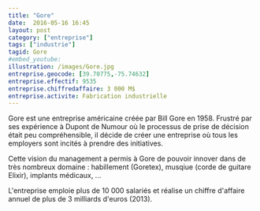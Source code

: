 ```yaml
---
title: "Gore"
date:  2016-05-16 16:45
layout: post
category: ["entreprise"]
tags: ["industrie"]
tagid: Gore
#embed_youtube:
illustration: /images/Gore.jpg
entreprise.geocode: [39.70775,-75.74632]
entreprise.effectif: 9535
entreprise.chiffredaffaire: 3 000 M$
entreprise.activite: Fabrication industrielle
---
```


Gore est une entreprise américaine créée par Bill Gore en 1958. Frustré par ses expérience à Dupont de Numour où le processus de prise de décision était peu compréhensible, il décide de créer une entreprise où tous les employers sont incités à prendre des initiatives.

Cette vision du management a permis à Gore de pouvoir innover dans de très nombreux domaine : habillement (Goretex), musqiue (corde de guitare Elixir), implants médicaux, ...

L'entreprise emploie plus de 10 000 salariés et réalise un chiffre d'affaire annuel de plus de 3 milliards d'euros (2013).
